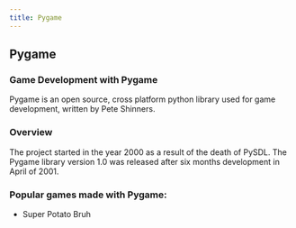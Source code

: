 ```yaml
---
title: Pygame
---
```

## Pygame

### Game Development with Pygame

Pygame is an open source, cross platform python library used for game development, written by Pete Shinners.

### Overview

The project started in the year 2000 as a result of the death of PySDL. The Pygame library version 1.0 was
released after six months development in April of 2001.

### Popular games made with Pygame:

* Super Potato Bruh
